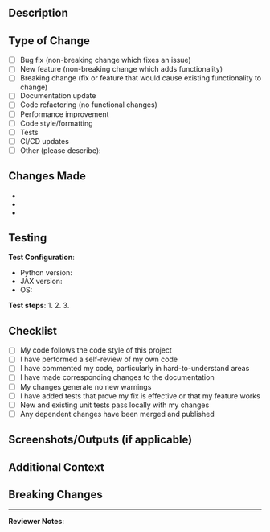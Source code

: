 ## Description

<!-- Provide a clear and concise description of your changes -->
<!-- Why is this change necessary? What problem does it solve? -->
<!-- If this fixes an open issue, link it here using: Fixes #<issue_number> -->

## Type of Change

<!-- Mark the relevant option with an "x" -->

- [ ] Bug fix (non-breaking change which fixes an issue)
- [ ] New feature (non-breaking change which adds functionality)
- [ ] Breaking change (fix or feature that would cause existing functionality to change)
- [ ] Documentation update
- [ ] Code refactoring (no functional changes)
- [ ] Performance improvement
- [ ] Code style/formatting
- [ ] Tests
- [ ] CI/CD updates
- [ ] Other (please describe):

## Changes Made

<!-- Provide a bulleted list of specific changes made in this PR -->

-
-
-

## Testing

<!-- Describe the tests you ran to verify your changes -->
<!-- Provide instructions so reviewers can reproduce your testing -->

**Test Configuration**:
- Python version:
- JAX version:
- OS:

**Test steps**:
1.
2.
3.

## Checklist

<!-- Go over all the following points, and put an `x` in all the boxes that apply -->

- [ ] My code follows the code style of this project
- [ ] I have performed a self-review of my own code
- [ ] I have commented my code, particularly in hard-to-understand areas
- [ ] I have made corresponding changes to the documentation
- [ ] My changes generate no new warnings
- [ ] I have added tests that prove my fix is effective or that my feature works
- [ ] New and existing unit tests pass locally with my changes
- [ ] Any dependent changes have been merged and published

## Screenshots/Outputs (if applicable)

<!-- Add screenshots, terminal outputs, or other relevant visual information -->

## Additional Context

<!-- Add any other context, considerations, or information about the PR here -->
<!-- Link to related issues, discussions, or external references -->

## Breaking Changes

<!-- If this is a breaking change, describe the impact and migration path for users -->

---

**Reviewer Notes**:
<!-- Any specific areas you'd like reviewers to focus on? -->
